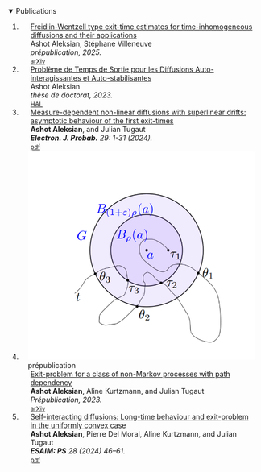 <details open>
<summary> Publications </summary>

<div class="publications">
<ol class="bibliography">

<li>
<div class="pub-row">

<div class="col-sm-9" style="position: relative;padding-right: 15px;padding-left: 20px;">
    <div class="title"><a href="https://arxiv.org/abs/2501.11797">Freidlin-Wentzell type exit-time estimates for time-inhomogeneous diffusions and their applications</a></div>
    <div class="author">Ashot Aleksian, Stéphane Villeneuve</div>
    <div class="periodical"><em>prépublication, 2025.</em></div>
    <div class="links">
    <a href="https://arxiv.org/pdf/2501.11797" class="btn btn-sm z-depth-0" role="button" target="_blank" style="font-size:12px;">arXiv</a>
    </div>
  </div>
</div>
</li>

<li>
<div class="pub-row">

<div class="col-sm-9" style="position: relative;padding-right: 15px;padding-left: 20px;">
    <div class="title"><a href="https://theses.hal.science/INSA-LYON-THESES/tel-04287981">Problème de Temps de Sortie pour les Diffusions Auto-interagissantes et Auto-stabilisantes</a></div>
    <div class="author">Ashot Aleksian</div>
    <div class="periodical"><em>thèse de doctorat, 2023.</em></div>
    <div class="links">
    <a href="https://theses.hal.science/INSA-LYON-THESES/tel-04287981" class="btn btn-sm z-depth-0" role="button" target="_blank" style="font-size:12px;">HAL</a>
    </div>
  </div>
</div>
</li>

<li>
<div class="pub-row">

<div class="col-sm-9" style="position: relative;padding-right: 15px;padding-left: 20px;">
    <div class="title"><a href="https://projecteuclid.org/journals/electronic-journal-of-probability/volume-29/issue-none/Measure-dependent-non-linear-diffusions-with-superlinear-drifts--asymptotic/10.1214/24-EJP1229.full">Measure-dependent non-linear diffusions with superlinear drifts: asymptotic behaviour of the first exit-times</a></div>
    <div class="author"><strong>Ashot Aleksian</strong>, and Julian Tugaut</div>
    <div class="periodical"><em><strong>Electron. J. Probab.</strong> 29: 1-31 (2024).</em></div>
    <div class="links">
    <a href="https://projecteuclid.org/journalArticle/Download?urlId=10.1214%2F24-EJP1229" class="btn btn-sm z-depth-0" role="button" target="_blank" style="font-size:12px;">pdf</a>
    </div>
  </div>
</div>
</li>

<li>
<div class="pub-row">

  <div class="col-sm-3 abbr" style="position: relative;padding-right: 15px;padding-left: 15px;">
    <img src="assets/img/teaser_AKT23.png" class="teaser img-fluid z-depth-1">
    <abbr class="badge">prépublication</abbr>
  </div>

  <div class="col-sm-9" style="position: relative;padding-right: 15px;padding-left: 20px;">
    <div class="title"><a href="https://arxiv.org/pdf/2306.08706.pdf">Exit-problem for a class of non-Markov processes with path dependency</a></div>
    <div class="author"><strong>Ashot Aleksian</strong>, Aline Kurtzmann, and Julian Tugaut</div>
    <div class="periodical"><em>Prépublication, 2023.</em></div>
    <div class="links">
      <a href="https://arxiv.org/abs/2306.08706" class="btn btn-sm z-depth-0" role="button" target="_blank" style="font-size:12px;">arXiv</a>
      <!--<a href="https://github.com/yaoyao-liu/mnemonics" class="btn btn-sm z-depth-0" role="button" target="_blank" style="font-size:12px;">Code</a>
      <a href="https://class-il.mpi-inf.mpg.de/mnemonics/" class="btn btn-sm z-depth-0" role="button" target="_blank" style="font-size:12px;">Project Page</a>
      <a href="https://dblp.uni-trier.de/rec/conf/cvpr/LiuSLSS20.html?view=bibtex" class="btn btn-sm z-depth-0" role="button" target="_blank" style="font-size:12px;">BibTex</a>
      <strong><i style="color:#e74d3c">Oral Presentation</i></strong> -->
    </div>
  </div>
</div>
</li>

<li>
<div class="pub-row">

  <div class="col-sm-9" style="position: relative;padding-right: 15px;padding-left: 20px;">
    <div class="title"><a href="https://www.esaim-ps.org/articles/ps/abs/2024/01/ps230015/ps230015.html">Self-interacting diffusions: Long-time behaviour and exit-problem in the uniformly convex case</a></div>
    <div class="author"><strong>Ashot Aleksian</strong>, Pierre Del Moral, Aline Kurtzmann, and Julian Tugaut</div>
    <div class="periodical"><em> <strong>ESAIM: PS</strong> 28 (2024) 46–61.</em></div>
    <div class="links">
      <a href="https://www.esaim-ps.org/articles/ps/pdf/2024/01/ps230015.pdf" class="btn btn-sm z-depth-0" role="button" target="_blank" style="font-size:12px;">pdf</a>
    </div>
  </div>
</div>
</li>

</ol>
</div>

</details>
